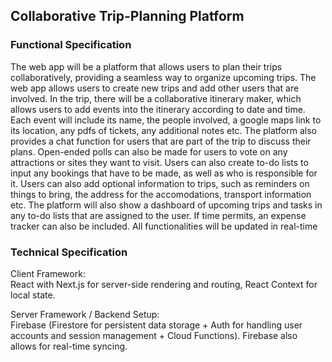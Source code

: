 ## Collaborative Trip-Planning Platform ##

### Functional Specification ###
The web app will be a platform that allows users to plan their trips collaboratively, providing a seamless way to organize upcoming trips. The web app allows users to create new trips and add other users that are involved. In the trip, there will be a collaborative itinerary maker, which allows users to add events into the itinerary according to date and time. Each event will include its name, the people involved, a google maps link to its location, any pdfs of tickets, any additional notes etc. The platform also provides a chat function for users that are part of the trip to discuss their plans. Open-ended polls can also be made for users to vote on any attractions or sites they want to visit. Users can also create to-do lists to input any bookings that have to be made, as well as who is responsible for it. Users can also add optional information to trips, such as reminders on things to bring, the address for the accomodations, transport information etc. The platform will also show a dashboard of upcoming trips and tasks in any to-do lists that are assigned to the user. If time permits, an expense tracker can also be included. All functionalities will be updated in real-time

### Technical Specification ###

Client Framework:    
React with Next.js for server-side rendering and routing, React Context for local state.

Server Framework / Backend Setup:    
Firebase (Firestore for persistent data storage + Auth for handling user accounts and session management + Cloud Functions). Firebase also allows for real-time syncing. 
